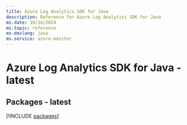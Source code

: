 ```yaml
---
title: Azure Log Analytics SDK for Java
description: Reference for Azure Log Analytics SDK for Java
ms.date: 10/14/2024
ms.topic: reference
ms.devlang: java
ms.service: azure-monitor
---
```

# Azure Log Analytics SDK for Java - latest
## Packages - latest
[!INCLUDE [packages](log-analytics-index.md)]